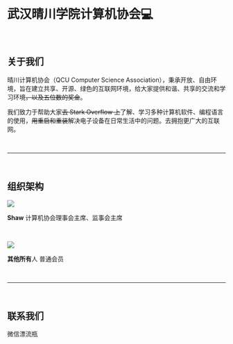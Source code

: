 # 武汉晴川学院计算机协会💻

<br />

## 关于我们

晴川计算机协会（QCU Computer Science Association），秉承开放、自由环境，旨在建立共享、开源、绿色的互联网环境，给大家提供和谐、共享的交流和学习环境~~，以及五位数的奖金~~。

我们致力于帮助大家~~去 Stark Overflow 上~~了解、学习多种计算机软件、编程语言的使用，~~用重启和重装~~解决电子设备在日常生活中的问题。去拥抱更广大的互联网。

<br />

----

<br />

## 组织架构

![](https://ws1.sinaimg.cn/large/ad7520e8gy1g1l97a5gkzj203603974b.jpg)

**Shaw**  计算机协会理事会主席、监事会主席

<br />

![](https://ws1.sinaimg.cn/large/ad7520e8gy1g1l97k1vqlj203803a3ya.jpg)

**其他所有**人  普通会员

<br />

----

<br />

## 联系我们

微信漂流瓶

<br />